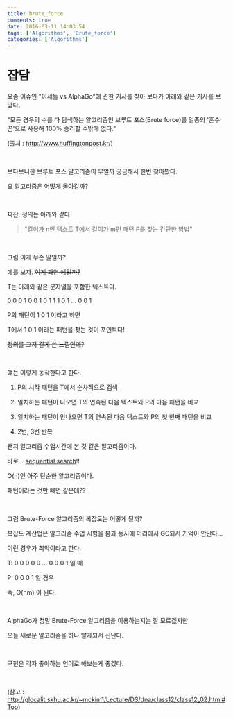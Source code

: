 ```yaml
---
title: brute_force
comments: true
date: 2016-03-11 14:03:54
tags: ['Algorithms', 'Brute_force']
categories: ['Algorithms']
---
```


# 잡담
요즘 이슈인 "이세돌 vs AlphaGo"에 관한 기사를 찾아 보다가 아래와 같은 기사를 보았다.

"모든 경우의 수를 다 탐색하는 알고리즘인 브루트 포스(Brute force)를 일종의 '훈수꾼'으로 사용해 100% 승리할 수밖에 없다."

(출처 : http://www.huffingtonpost.kr/)

<br>

보다보니깐 브루트 포스 알고리즘이 무얼까 궁금해서 한번 찾아봤다.

요 알고리즘은 어떻게 돌아갈까?

<br>

짜잔. 정의는 아래와 같다.

> "길이가 n인 텍스트 T에서 길이가 m인 패턴 P를 찾는 간단한 방법"

<br>

그럼 이게 무슨 말일까?

예를 보자. ~~이게 과연 예일까?~~

T는 아래와 같은 문자열을 포함한 텍스트다.

0 0 0 1 0 0 1 0 1 1 1 0 1  ... 0 0 1

P의 패턴이 1 0 1 이라고 하면

T에서 1 0 1 이라는 패턴을 찾는 것이 포인트다!

~~정의를 그저 길게 쓴 느낌인데?~~

<br>


얘는 이렇게 동작한다고 한다.

1. P의 시작 패턴을  T에서 순차적으로 검색

2. 일치하는 패턴이 나오면 T의 연속된 다음 텍스트와 P의 다음 패턴을 비교

3. 일치하는 패턴이 안나오면 T의 연속된 다음 텍스트와 P의 첫 번째 패턴을 비교

4. 2번, 3번 반복



왠지 알고리즘 수업시간에 본 것 같은 알고리즘이다.

바로... [sequential search](https://ko.wikipedia.org/wiki/%EC%88%9C%EC%B0%A8_%EA%B2%80%EC%83%89_%EC%95%8C%EA%B3%A0%EB%A6%AC%EC%A6%98)!!

O(n)인 아주 단순한 알고리즘이다.

패턴이라는 것만 빼면 같은데??

<br>

그럼 Brute-Force 알고리즘의 복잡도는 어떻게 될까?

복잡도 계산법은 알고리즘 수업 시험을 봄과 동시에 머리에서 GC되서 기억이 안난다...

이런 경우가 최악이라고 한다.

T: 0 0 0 0 0 ... 0 0 0 1 일 때

P: 0 0 0 1 일 경우

즉, O(nm) 이 된다.

<br>

AlphaGo가 정말 Brute-Force 알고리즘을 이용하는지는 잘 모르겠지만

오늘 새로운 알고리즘을 하나 알게되서 신난다.

<br>

구현은 각자 좋아하는 언어로 해보는게 좋겠다.

<br>

(참고 : http://glocalit.skhu.ac.kr/~mckim1/Lecture/DS/dna/class12/class12_02.html#Top)
